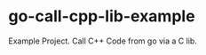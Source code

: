 go-call-cpp-lib-example
=======================

Example Project. Call C++ Code from go via a C lib.

